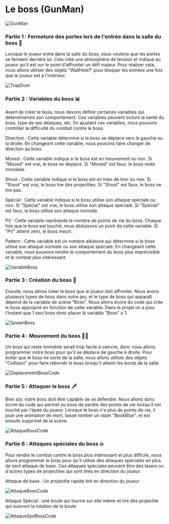 # Le boss (GunMan)

![GunMan](Images/GunMan.png)

### Partie 1 : Fermeture des portes lors de l'entrée dans la salle du boss 🚪
Lorsque le joueur entre dans la salle du boss, nous voulons que les portes se ferment derrière lui. Cela crée une atmosphère de tension et indique au joueur qu'il est sur le point d'affronter un défi majeur. Pour réaliser cela, nous allons utiliser des objets "WallHole1" pour bloquer les entrées une fois que le joueur est à l'intérieur.

![TrapDoor](Images/TrapDoor.png)

### Partie 2 : Variables du boss 📊
Avant de créer le boss, nous devons définir certaines variables qui détermineront son comportement. Ces variables peuvent inclure la santé du boss, type de ses attaques, etc. En ajustant ces variables, nous pouvons contrôler la difficulté du combat contre le boss.

Direction : Cette variable détermine si le boss se déplace vers la gauche ou la droite. En changeant cette variable, nous pouvons faire changer de direction au boss.

Moved : Cette variable indique si le boss est en mouvement ou non. Si "Moved" est vrai, le boss se déplace. Si "Moved" est faux, le boss reste immobile.

Shoot : Cette variable indique si le boss est en train de tirer ou non. Si "Shoot" est vrai, le boss tire des projectiles. Si "Shoot" est faux, le boss ne tire pas.

Spécial : Cette variable indique si le boss utilise son attaque spéciale ou non. Si "Spécial" est vrai, le boss utilise son attaque spéciale. Si "Spécial" est faux, le boss utilise son attaque normale.

PV : Cette variable représente le nombre de points de vie du boss. Chaque fois que le boss est touché, nous déduisons un point de cette variable. Si "PV" atteint zéro, le boss meurt.

Pattern : Cette variable est un nombre aléatoire qui détermine si le boss utilise son attaque normale ou son attaque spéciale. En changeant cette variable, nous pouvons rendre le comportement du boss plus imprévisible et le combat plus intéressant.

![VariableBoss](Images/VariableBoss.png)

### Partie 3 : Création du boss 👹
Ensuite, nous allons créer le boss que le joueur doit affronter. Nous avons plusieurs types de boss dans notre jeu, et le type de boss qui apparaît dépend de la variable de scène "Boss". Nous allons écrire du code qui crée le boss approprié en fonction de cette variable. Dans le projet on a pour l'instant que 1 seul boss donc placer la variable "Boss" a 1.

![SpawnBoss](Images/SpawnBoss.png)

### Partie 4 : Mouvement du boss 🏃‍♂️
Un boss qui reste immobile serait trop facile à vaincre, donc nous allons programmer notre boss pour qu'il se déplace de gauche à droite. Pour éviter que le boss ne sorte de la salle, nous allons utiliser des objets "Collision" pour faire rebondir le boss lorsqu'il atteint les bords de la salle.

![DeplacementBossCode](Images/DeplacementBossCode.png)

### Partie 5 : Attaquer le boss  🗡️
Bien sûr, notre boss doit être capable de se défendre. Nous allons donc écrire du code qui permet au boss de perdre des points de vie lorsqu'il est touché par l'épée du joueur. Lorsque le boss n'a plus de points de vie, il joue une animation de mort, laisse tomber un objet "BookBlue", et est ensuite supprimé de la scène.

![AttaqueBossCode](Images/AttaqueBossCode.png)

### Partie 6 : Attaques spéciales du boss 💥
Pour rendre le combat contre le boss plus intéressant et plus difficile, nous allons programmer le boss pour qu'il utilise des attaques spéciales en plus de sont attaque de base. Ces attaques spéciales peuvent être des lasers ou d'autres types de projectiles qui sont tirés en direction du joueur.

Attaque de base : Un projectile rapide tiré en direction du joueur.

![AttaqueBossCode](Images/AttaqueBossCode.png)

Attaque Spécial : une boule qui tourne sur elle même et tire des projectile qui suivront la rotation de la boule

![AttaqueSpeBossCode](Images/AttaqueSpeBossCode.png)
